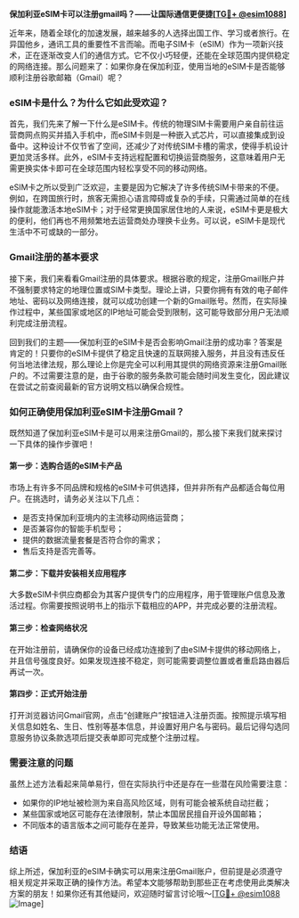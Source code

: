 **保加利亚eSIM卡可以注册gmail吗？——让国际通信更便捷[[TG💪+ @esim1088](https://t.me/s/esim1088)]**

近年来，随着全球化的加速发展，越来越多的人选择出国工作、学习或者旅行。在异国他乡，通讯工具的重要性不言而喻。而电子SIM卡（eSIM）作为一项新兴技术，正在逐渐改变人们的通信方式。它不仅小巧轻便，还能在全球范围内提供稳定的网络连接。那么问题来了：如果你身在保加利亚，使用当地的eSIM卡是否能够顺利注册谷歌邮箱（Gmail）呢？

### eSIM卡是什么？为什么它如此受欢迎？

首先，我们先来了解一下什么是eSIM卡。传统的物理SIM卡需要用户亲自前往运营商网点购买并插入手机中，而eSIM卡则是一种嵌入式芯片，可以直接集成到设备中。这种设计不仅节省了空间，还减少了对传统SIM卡槽的需求，使得手机设计更加灵活多样。此外，eSIM卡支持远程配置和切换运营商服务，这意味着用户无需更换实体卡即可在全球范围内轻松享受不同的移动网络。

eSIM卡之所以受到广泛欢迎，主要是因为它解决了许多传统SIM卡带来的不便。例如，在跨国旅行时，旅客无需担心语言障碍或复杂的手续，只需通过简单的在线操作就能激活本地eSIM卡；对于经常更换国家居住地的人来说，eSIM卡更是极大的便利，他们再也不用频繁地去运营商处办理换卡业务。可以说，eSIM卡是现代生活中不可或缺的一部分。

### Gmail注册的基本要求

接下来，我们来看看Gmail注册的具体要求。根据谷歌的规定，注册Gmail账户并不强制要求特定的地理位置或SIM卡类型。理论上讲，只要你拥有有效的电子邮件地址、密码以及网络连接，就可以成功创建一个新的Gmail账号。然而，在实际操作过程中，某些国家或地区的IP地址可能会受到限制，这可能导致部分用户无法顺利完成注册流程。

回到我们的主题——保加利亚的eSIM卡是否会影响Gmail注册的成功率？答案是肯定的！只要你的eSIM卡提供了稳定且快速的互联网接入服务，并且没有违反任何当地法律法规，那么理论上你是完全可以利用其提供的网络资源来注册Gmail账户的。不过需要注意的是，由于谷歌的服务条款可能会随时间发生变化，因此建议在尝试之前查阅最新的官方说明文档以确保合规性。

### 如何正确使用保加利亚eSIM卡注册Gmail？

既然知道了保加利亚eSIM卡是可以用来注册Gmail的，那么接下来我们就来探讨一下具体的操作步骤吧！

#### 第一步：选购合适的eSIM卡产品
市场上有许多不同品牌和规格的eSIM卡可供选择，但并非所有产品都适合每位用户。在挑选时，请务必关注以下几点：
- 是否支持保加利亚境内的主流移动网络运营商；
- 是否兼容你的智能手机型号；
- 提供的数据流量套餐是否符合你的需求；
- 售后支持是否完善等。

#### 第二步：下载并安装相关应用程序
大多数eSIM卡供应商都会为其客户提供专门的应用程序，用于管理账户信息及激活过程。你需要按照说明书上的指示下载相应的APP，并完成必要的注册流程。

#### 第三步：检查网络状况
在开始注册前，请确保你的设备已经成功连接到了由eSIM卡提供的移动网络上，并且信号强度良好。如果发现连接不稳定，则可能需要调整位置或者重启路由器后再试一次。

#### 第四步：正式开始注册
打开浏览器访问Gmail官网，点击“创建账户”按钮进入注册页面。按照提示填写相关信息如姓名、生日、性别等基本信息，并设置好用户名与密码。最后记得勾选同意服务协议条款选项后提交表单即可完成整个注册过程。

### 需要注意的问题

虽然上述方法看起来简单易行，但在实际执行中还是存在一些潜在风险需要注意：
- 如果你的IP地址被检测为来自高风险区域，则有可能会被系统自动拦截；
- 某些国家或地区可能存在法律限制，禁止本国居民擅自开设外国邮箱；
- 不同版本的语言版本之间可能存在差异，导致某些功能无法正常使用。

### 结语

综上所述，保加利亚的eSIM卡确实可以用来注册Gmail账户，但前提是必须遵守相关规定并采取正确的操作方法。希望本文能够帮助到那些正在考虑使用此类解决方案的朋友！如果你还有其他疑问，欢迎随时留言讨论哦～[[TG💪+ @esim1088](https://t.me/s/esim1088) ![Image](https://i.postimg.cc/4NQfJmqS/Snipaste-2025-05-13-00-14-12.png)]